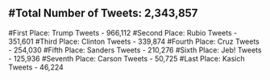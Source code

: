 #Total Number of Tweets: 2,343,857 
---
#First Place: Trump Tweets - 966,112
#Second Place: Rubio Tweets - 351,601
#Third Place: Clinton Tweets - 339,874
#Fourth Place: Cruz Tweets - 254,030
#Fifth Place: Sanders Tweets - 210,276
#Sixth Place: Jeb! Tweets - 125,936
#Seventh Place: Carson Tweets - 50,725
#Last Place: Kasich Tweets - 46,224
